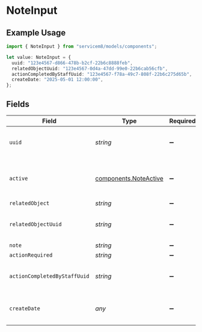 # NoteInput

## Example Usage

```typescript
import { NoteInput } from "servicem8/models/components";

let value: NoteInput = {
  uuid: "123e4567-d866-478b-b2cf-22b6c8888feb",
  relatedObjectUuid: "123e4567-0d4a-47dd-99e0-22b6cab56cfb",
  actionCompletedByStaffUuid: "123e4567-f78a-49c7-808f-22b6c275d65b",
  createDate: "2025-05-01 12:00:00",
};
```

## Fields

| Field                                                          | Type                                                           | Required                                                       | Description                                                    | Example                                                        |
| -------------------------------------------------------------- | -------------------------------------------------------------- | -------------------------------------------------------------- | -------------------------------------------------------------- | -------------------------------------------------------------- |
| `uuid`                                                         | *string*                                                       | :heavy_minus_sign:                                             | Unique identifier for this record                              | 123e4567-d866-478b-b2cf-22b6c8888feb                           |
| `active`                                                       | [components.NoteActive](../../models/components/noteactive.md) | :heavy_minus_sign:                                             | Record active/deleted flag.  Valid values are [0,1]            |                                                                |
| `relatedObject`                                                | *string*                                                       | :heavy_minus_sign:                                             | N/A                                                            |                                                                |
| `relatedObjectUuid`                                            | *string*                                                       | :heavy_minus_sign:                                             | N/A                                                            | 123e4567-0d4a-47dd-99e0-22b6cab56cfb                           |
| `note`                                                         | *string*                                                       | :heavy_minus_sign:                                             | N/A                                                            |                                                                |
| `actionRequired`                                               | *string*                                                       | :heavy_minus_sign:                                             | N/A                                                            |                                                                |
| `actionCompletedByStaffUuid`                                   | *string*                                                       | :heavy_minus_sign:                                             | N/A                                                            | 123e4567-f78a-49c7-808f-22b6c275d65b                           |
| `createDate`                                                   | *any*                                                          | :heavy_minus_sign:                                             | Timestamp at which record was last modified                    | 2025-05-01 12:00:00                                            |